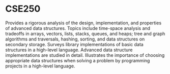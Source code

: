 # CSE250
Provides a rigorous analysis of the design, implementation, and properties of advanced data structures. 
Topics include time-space analysis and tradeoffs in arrays, vectors, lists, stacks, queues, and heaps; tree and graph algorithms and traversals, hashing, sorting, and data structures on secondary storage. 
Surveys library implementations of basic data structures in a high-level language. Advanced data structure implementations are studied in detail. Illustrates the importance of choosing appropriate data structures when solving a problem by programming projects in a high-level language.
